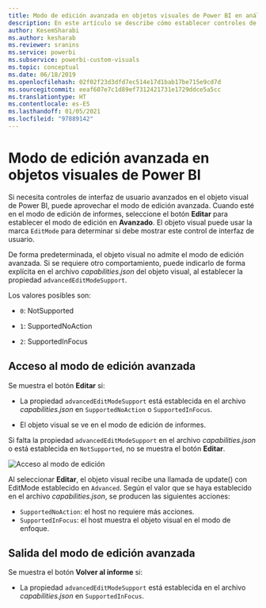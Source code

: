 ```yaml
---
title: Modo de edición avanzada en objetos visuales de Power BI en análisis integrados de Power BI para obtener una mejor información de BI insertada
description: En este artículo se describe cómo establecer controles de interfaz de usuario avanzados en objetos visuales de Power BI. Consiga mejores conclusiones insertadas de BI con los análisis insertados de Power BI.
author: KesemSharabi
ms.author: kesharab
ms.reviewer: sranins
ms.service: powerbi
ms.subservice: powerbi-custom-visuals
ms.topic: conceptual
ms.date: 06/18/2019
ms.openlocfilehash: 02f02f23d3dfd7ec514e17d1bab17be715e9cd7d
ms.sourcegitcommit: eeaf607e7c1d89ef7312421731e1729ddce5a5cc
ms.translationtype: HT
ms.contentlocale: es-ES
ms.lasthandoff: 01/05/2021
ms.locfileid: "97889142"
---
```

# <a name="advanced-edit-mode-in-power-bi-visuals"></a>Modo de edición avanzada en objetos visuales de Power BI

Si necesita controles de interfaz de usuario avanzados en el objeto visual de Power BI, puede aprovechar el modo de edición avanzada. Cuando esté en el modo de edición de informes, seleccione el botón **Editar** para establecer el modo de edición en **Avanzado**. El objeto visual puede usar la marca `EditMode` para determinar si debe mostrar este control de interfaz de usuario.

De forma predeterminada, el objeto visual no admite el modo de edición avanzada. Si se requiere otro comportamiento, puede indicarlo de forma explícita en el archivo *capabilities.json* del objeto visual, al establecer la propiedad `advancedEditModeSupport`.

Los valores posibles son:

- `0`: NotSupported

- `1`: SupportedNoAction

- `2`: SupportedInFocus

## <a name="enter-advanced-edit-mode"></a>Acceso al modo de edición avanzada

Se muestra el botón **Editar** si:

* La propiedad `advancedEditModeSupport` está establecida en el archivo *capabilities.json* en `SupportedNoAction` o `SupportedInFocus`.

* El objeto visual se ve en el modo de edición de informes.

Si falta la propiedad `advancedEditModeSupport` en el archivo *capabilities.json* o está establecida en `NotSupported`, no se muestra el botón **Editar**.

![Acceso al modo de edición](media/advanced-edit-mode/edit-mode.png)

Al seleccionar **Editar**, el objeto visual recibe una llamada de update() con EditMode establecido en `Advanced`. Según el valor que se haya establecido en el archivo *capabilities.json*, se producen las siguientes acciones:

* `SupportedNoAction`: el host no requiere más acciones.
* `SupportedInFocus`: el host muestra el objeto visual en el modo de enfoque.

## <a name="exit-advanced-edit-mode"></a>Salida del modo de edición avanzada

Se muestra el botón **Volver al informe** si:

* La propiedad `advancedEditModeSupport` está establecida en el archivo *capabilities.json* en `SupportedInFocus`.
